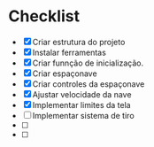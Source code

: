 # Checklist

 - [x] Criar estrutura do projeto
 - [x] Instalar ferramentas
 - [x] Criar funnção de inicialização.
 - [x] Criar espaçonave
 - [x] Criar controles da espaçonave
 - [x] Ajustar velocidade da nave
 - [x] Implementar limites da tela
 - [ ] Implementar sistema de tiro
 - [ ] 
 - [ ] 
